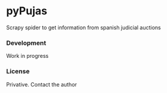 # pyPujas

Scrapy spider to get information from spanish judicial auctions

### Development
Work in progress

### License
Privative. Contact the author